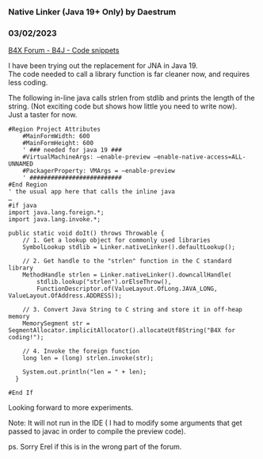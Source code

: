 ### Native Linker (Java 19+ Only) by Daestrum
### 03/02/2023
[B4X Forum - B4J - Code snippets](https://www.b4x.com/android/forum/threads/146510/)

I have been trying out the replacement for JNA in Java 19.  
The code needed to call a library function is far cleaner now, and requires less coding.  
  
The following in-line java calls strlen from stdlib and prints the length of the string. (Not exciting code but shows how little you need to write now).  
Just a taster for now.  
  

```B4X
#Region Project Attributes  
    #MainFormWidth: 600  
    #MainFormHeight: 600  
    ' ### needed for java 19 ###  
    #VirtualMachineArgs: –enable-preview –enable-native-access=ALL-UNNAMED  
    #PackagerProperty: VMArgs = –enable-preview  
    ' ##########################  
#End Region  
' the usual app here that calls the inline java  
…  
#if java  
import java.lang.foreign.*;  
import java.lang.invoke.*;  
  
public static void doIt() throws Throwable {  
    // 1. Get a lookup object for commonly used libraries  
    SymbolLookup stdlib = Linker.nativeLinker().defaultLookup();  
  
    // 2. Get handle to the "strlen" function in the C standard library  
    MethodHandle strlen = Linker.nativeLinker().downcallHandle(  
        stdlib.lookup("strlen").orElseThrow(),  
        FunctionDescriptor.of(ValueLayout.OfLong.JAVA_LONG, ValueLayout.OfAddress.ADDRESS));  
  
    // 3. Convert Java String to C string and store it in off-heap memory  
    MemorySegment str = SegmentAllocator.implicitAllocator().allocateUtf8String("B4X for coding!");  
  
    // 4. Invoke the foreign function  
    long len = (long) strlen.invoke(str);  
  
    System.out.println("len = " + len);  
  }  
  
#End If
```

  
  
Looking forward to more experiments.  
  
Note: It will not run in the IDE ( I had to modify some arguments that get passed to javac in order to compile the preview code).  
  
ps. Sorry Erel if this is in the wrong part of the forum.